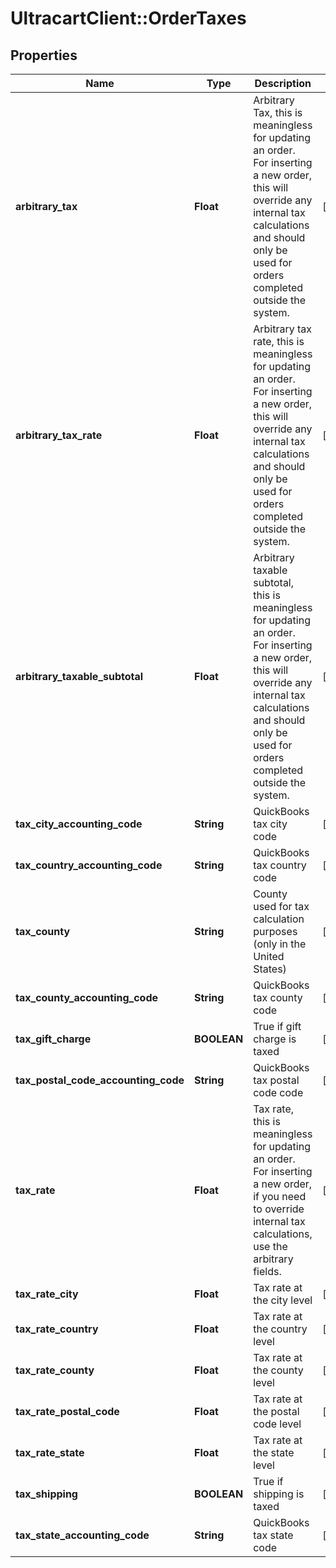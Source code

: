 # UltracartClient::OrderTaxes

## Properties
Name | Type | Description | Notes
------------ | ------------- | ------------- | -------------
**arbitrary_tax** | **Float** | Arbitrary Tax, this is meaningless for updating an order.  For inserting a new order, this will override any internal tax calculations and should only be used for orders completed outside the system. | [optional] 
**arbitrary_tax_rate** | **Float** | Arbitrary tax rate, this is meaningless for updating an order.  For inserting a new order, this will override any internal tax calculations and should only be used for orders completed outside the system. | [optional] 
**arbitrary_taxable_subtotal** | **Float** | Arbitrary taxable subtotal, this is meaningless for updating an order.  For inserting a new order, this will override any internal tax calculations and should only be used for orders completed outside the system. | [optional] 
**tax_city_accounting_code** | **String** | QuickBooks tax city code | [optional] 
**tax_country_accounting_code** | **String** | QuickBooks tax country code | [optional] 
**tax_county** | **String** | County used for tax calculation purposes (only in the United States) | [optional] 
**tax_county_accounting_code** | **String** | QuickBooks tax county code | [optional] 
**tax_gift_charge** | **BOOLEAN** | True if gift charge is taxed | [optional] 
**tax_postal_code_accounting_code** | **String** | QuickBooks tax postal code code | [optional] 
**tax_rate** | **Float** | Tax rate, this is meaningless for updating an order.  For inserting a new order, if you need to override internal tax calculations, use the arbitrary fields. | [optional] 
**tax_rate_city** | **Float** | Tax rate at the city level | [optional] 
**tax_rate_country** | **Float** | Tax rate at the country level | [optional] 
**tax_rate_county** | **Float** | Tax rate at the county level | [optional] 
**tax_rate_postal_code** | **Float** | Tax rate at the postal code level | [optional] 
**tax_rate_state** | **Float** | Tax rate at the state level | [optional] 
**tax_shipping** | **BOOLEAN** | True if shipping is taxed | [optional] 
**tax_state_accounting_code** | **String** | QuickBooks tax state code | [optional] 



